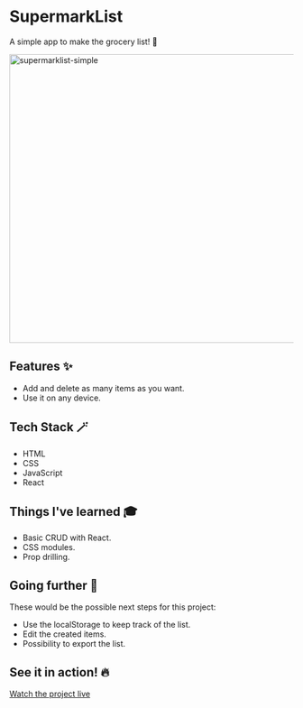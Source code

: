 # SupermarkList
A simple app to make the grocery list! 🛒

<img width="512" alt="supermarklist-simple" src="https://github.com/mariobarcelo/supermarklist-simple/assets/44384270/f375bd38-07c9-4992-b7f0-4a51ec935757">

## Features ✨

- Add and delete as many items as you want.
- Use it on any device.

## Tech Stack 🪄

- HTML
- CSS
- JavaScript
- React

## Things I've learned 🎓

- Basic CRUD with React.
- CSS modules.
- Prop drilling.

## Going further 🚀
These would be the possible next steps for this project:
- Use the localStorage to keep track of the list.
- Edit the created items.
- Possibility to export the list.

## See it in action! 🔥

[Watch the project live](https://supermarklist-simple.vercel.app/)
